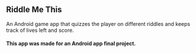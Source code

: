 ## Riddle Me This
An Android game app that quizzes the player on different riddles and keeps track of lives left and score.

<!--## Screenshots
Include images

## Features
List down important functions

## Code Example
Maybe add some code to show how it looks like

## Installation
Step by step instructions on how to get it running

## API 
Reference to API's used

## Credits
For inspo, repo or people
-->
#### This app was made for an Android app final project.
